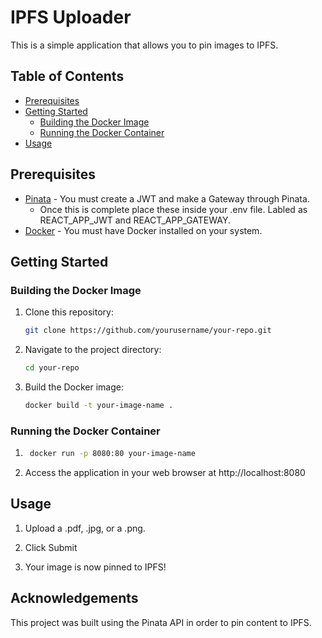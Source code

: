 # IPFS Uploader

This is a simple application that allows you to pin images to IPFS.

## Table of Contents

- [Prerequisites](#prerequisites)
- [Getting Started](#getting-started)
  - [Building the Docker Image](#building-the-docker-image)
  - [Running the Docker Container](#running-the-docker-container)
- [Usage](#usage)


## Prerequisites

- [Pinata](https://docs.pinata.cloud/docs) - You must create a JWT and make a Gateway through Pinata.
    - Once this is complete place these inside your .env file. Labled as REACT_APP_JWT and REACT_APP_GATEWAY.
- [Docker](https://www.docker.com/) - You must have Docker installed on your system.

## Getting Started

### Building the Docker Image

1. Clone this repository:

   ```bash
   git clone https://github.com/yourusername/your-repo.git

2. Navigate to the project directory:
    ```bash
    cd your-repo

3. Build the Docker image:
    ```bash
    docker build -t your-image-name .

### Running the Docker Container

1. ```bash
    docker run -p 8080:80 your-image-name

2. Access the application in your web browser at http://localhost:8080

## Usage

1. Upload a .pdf, .jpg, or a .png.

2. Click Submit

3. Your image is now pinned to IPFS!

## Acknowledgements

This project was built using the Pinata API in order to pin content to IPFS.


